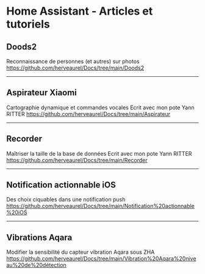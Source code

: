 # Home Assistant - Articles et tutoriels


## Doods2 
Reconnaissance de personnes (et autres) sur photos                   
https://github.com/herveaurel/Docs/tree/main/Doods2

------

## Aspirateur Xiaomi 
Cartographie dynamique et commandes vocales 
Ecrit avec mon pote Yann RITTER 
https://github.com/herveaurel/Docs/tree/main/Aspirateur

------

## Recorder 
Maîtriser la taille de la base de données
Ecrit avec mon pote Yann RITTER 
https://github.com/herveaurel/Docs/tree/main/Recorder

------

## Notification actionnable iOS 
Des choix ciquables dans une notification push
https://github.com/herveaurel/Docs/tree/main/Notification%20actionnable%20iOS

------

## Vibrations Aqara
Modifier la sensibilité du capteur vibration Aqara sous ZHA
https://github.com/herveaurel/Docs/tree/main/Vibration%20Aqara%20niveau%20de%20détection